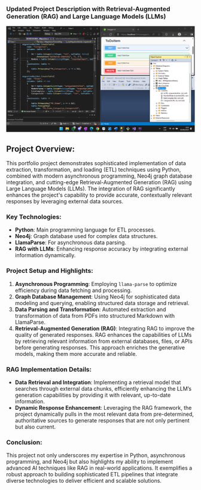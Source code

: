 ### Updated Project Description with Retrieval-Augmented Generation (RAG) and Large Language Models (LLMs)

<p align="center">
  <img src="https://github.com/floresernesto95/Images/blob/main/code_first_repo%201.webp.png"/>
</p>

## Project Overview:

This portfolio project demonstrates sophisticated implementation of data extraction, transformation, and loading (ETL) techniques using Python, combined with modern asynchronous programming, Neo4j graph database integration, and cutting-edge Retrieval-Augmented Generation (RAG) using Large Language Models (LLMs). The integration of RAG significantly enhances the project's capability to provide accurate, contextually relevant responses by leveraging external data sources.

### Key Technologies:
- **Python**: Main programming language for ETL processes.
- **Neo4j**: Graph database used for complex data structures.
- **LlamaParse**: For asynchronous data parsing.
- **RAG with LLMs**: Enhancing response accuracy by integrating external information dynamically.

### Project Setup and Highlights:

1. **Asynchronous Programming**: Employing `llama-parse` to optimize efficiency during data fetching and processing.
2. **Graph Database Management**: Using Neo4j for sophisticated data modeling and querying, enabling structured data storage and retrieval.
3. **Data Parsing and Transformation**: Automated extraction and transformation of data from PDFs into structured Markdown with LlamaParse.
4. **Retrieval-Augmented Generation (RAG)**: Integrating RAG to improve the quality of generated responses. RAG enhances the capabilities of LLMs by retrieving relevant information from external databases, files, or APIs before generating responses. This approach enriches the generative models, making them more accurate and reliable.

### RAG Implementation Details:

- **Data Retrieval and Integration**: Implementing a retrieval model that searches through external data chunks, efficiently enhancing the LLM’s generation capabilities by providing it with relevant, up-to-date information.
- **Dynamic Response Enhancement**: Leveraging the RAG framework, the project dynamically pulls in the most relevant data from pre-determined, authoritative sources to generate responses that are not only pertinent but also current.

### Conclusion:
This project not only underscores my expertise in Python, asynchronous programming, and Neo4j but also highlights my ability to implement advanced AI techniques like RAG in real-world applications. It exemplifies a robust approach to building sophisticated ETL pipelines that integrate diverse technologies to deliver efficient and scalable solutions.
